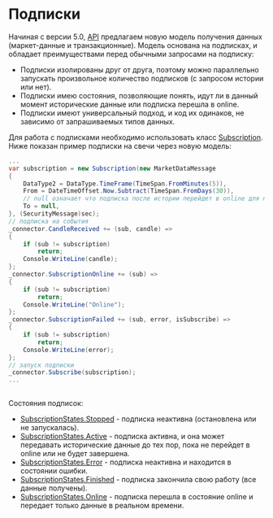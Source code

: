 # Подписки

Начиная с версии 5.0, [API](../../api.md) предлагаем новую модель получения данных (маркет\-данные и транзакционные). Модель основана на подписках, и обладает преимуществами перед обычными запросами на подписку:

- Подписки изолированы друг от друга, поэтому можно параллельно запускать произвольное количество подписков (с запросом истории или нет). 
- Подписки имею состояния, позволяющие понять, идут ли в данный момент исторические данные или подписка перешла в online. 
- Подписки имеют универсальный подход, и код их одинаков, не зависимо от запрашиваемых типов данных. 

Для работа с подписками необходимо использовать класс [Subscription](xref:StockSharp.Algo.Subscription). Ниже показан пример подписки на свечи через новую модель:

```cs
...
var subscription = new Subscription(new MarketDataMessage
{
	DataType2 = DataType.TimeFrame(TimeSpan.FromMinutes(5)),
	From = DateTimeOffset.Now.Subtract(TimeSpan.FromDays(30)),
	// null означает что подписка после истории перейдет в online для получения данных реального времени
	To = null,
}, (SecurityMessage)sec);
// подписка на события
_connector.CandleReceived += (sub, candle) =>
{
	if (sub != subscription)
		return;
	Console.WriteLine(candle);
};
_connector.SubscriptionOnline += (sub) =>
{
	if (sub != subscription)
		return;
	Console.WriteLine("Online");
};
_connector.SubscriptionFailed += (sub, error, isSubscribe) =>
{
	if (sub != subscription)
		return;
	Console.WriteLine(error);
};
// запуск подписки
_connector.Subscribe(subscription);
...
			
```

Состояния подписок:

- [SubscriptionStates.Stopped](xref:StockSharp.Algo.SubscriptionStates.Stopped) \- подписка неактивна (остановлена или не запускалась). 
- [SubscriptionStates.Active](xref:StockSharp.Algo.SubscriptionStates.Active) \- подписка активна, и она может передавать исторические данные до тех пор, пока не перейдет в online или не будет завершена. 
- [SubscriptionStates.Error](xref:StockSharp.Algo.SubscriptionStates.Error) \- подписка неактивна и находится в состоянии ошибки. 
- [SubscriptionStates.Finished](xref:StockSharp.Algo.SubscriptionStates.Finished) \- подписка закончила свою работу (все данные получены). 
- [SubscriptionStates.Online](xref:StockSharp.Algo.SubscriptionStates.Online) \- подписка перешла в состояние online и передает только данные в реальном времени. 
